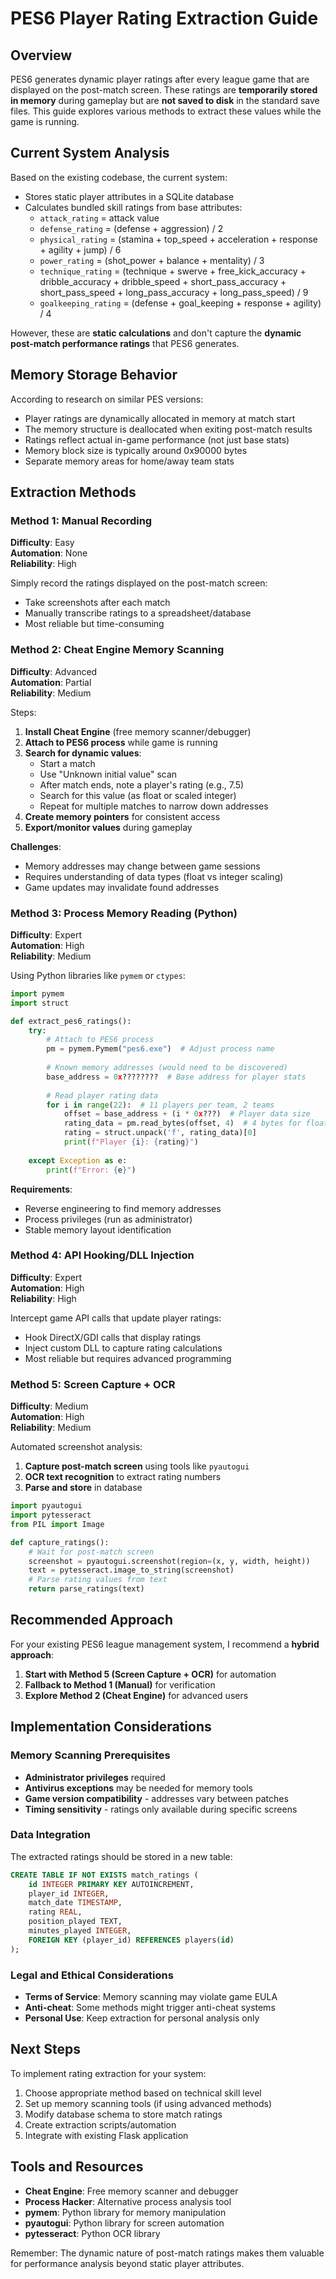 # PES6 Player Rating Extraction Guide

## Overview

PES6 generates dynamic player ratings after every league game that are displayed on the post-match screen. These ratings are **temporarily stored in memory** during gameplay but are **not saved to disk** in the standard save files. This guide explores various methods to extract these values while the game is running.

## Current System Analysis

Based on the existing codebase, the current system:
- Stores static player attributes in a SQLite database
- Calculates bundled skill ratings from base attributes:
  - `attack_rating` = attack value
  - `defense_rating` = (defense + aggression) / 2
  - `physical_rating` = (stamina + top_speed + acceleration + response + agility + jump) / 6
  - `power_rating` = (shot_power + balance + mentality) / 3
  - `technique_rating` = (technique + swerve + free_kick_accuracy + dribble_accuracy + dribble_speed + short_pass_accuracy + short_pass_speed + long_pass_accuracy + long_pass_speed) / 9
  - `goalkeeping_rating` = (defense + goal_keeping + response + agility) / 4

However, these are **static calculations** and don't capture the **dynamic post-match performance ratings** that PES6 generates.

## Memory Storage Behavior

According to research on similar PES versions:
- Player ratings are dynamically allocated in memory at match start
- The memory structure is deallocated when exiting post-match results
- Ratings reflect actual in-game performance (not just base stats)
- Memory block size is typically around 0x90000 bytes
- Separate memory areas for home/away team stats

## Extraction Methods

### Method 1: Manual Recording
**Difficulty**: Easy  
**Automation**: None  
**Reliability**: High  

Simply record the ratings displayed on the post-match screen:
- Take screenshots after each match
- Manually transcribe ratings to a spreadsheet/database
- Most reliable but time-consuming

### Method 2: Cheat Engine Memory Scanning
**Difficulty**: Advanced  
**Automation**: Partial  
**Reliability**: Medium  

Steps:
1. **Install Cheat Engine** (free memory scanner/debugger)
2. **Attach to PES6 process** while game is running
3. **Search for dynamic values**:
   - Start a match
   - Use "Unknown initial value" scan
   - After match ends, note a player's rating (e.g., 7.5)
   - Search for this value (as float or scaled integer)
   - Repeat for multiple matches to narrow down addresses
4. **Create memory pointers** for consistent access
5. **Export/monitor values** during gameplay

**Challenges**:
- Memory addresses may change between game sessions
- Requires understanding of data types (float vs integer scaling)
- Game updates may invalidate found addresses

### Method 3: Process Memory Reading (Python)
**Difficulty**: Expert  
**Automation**: High  
**Reliability**: Medium  

Using Python libraries like `pymem` or `ctypes`:

```python
import pymem
import struct

def extract_pes6_ratings():
    try:
        # Attach to PES6 process
        pm = pymem.Pymem("pes6.exe")  # Adjust process name
        
        # Known memory addresses (would need to be discovered)
        base_address = 0x????????  # Base address for player stats
        
        # Read player rating data
        for i in range(22):  # 11 players per team, 2 teams
            offset = base_address + (i * 0x???)  # Player data size
            rating_data = pm.read_bytes(offset, 4)  # 4 bytes for float
            rating = struct.unpack('f', rating_data)[0]
            print(f"Player {i}: {rating}")
            
    except Exception as e:
        print(f"Error: {e}")
```

**Requirements**:
- Reverse engineering to find memory addresses
- Process privileges (run as administrator)
- Stable memory layout identification

### Method 4: API Hooking/DLL Injection
**Difficulty**: Expert  
**Automation**: High  
**Reliability**: High  

Intercept game API calls that update player ratings:
- Hook DirectX/GDI calls that display ratings
- Inject custom DLL to capture rating calculations
- Most reliable but requires advanced programming

### Method 5: Screen Capture + OCR
**Difficulty**: Medium  
**Automation**: High  
**Reliability**: Medium  

Automated screenshot analysis:
1. **Capture post-match screen** using tools like `pyautogui`
2. **OCR text recognition** to extract rating numbers
3. **Parse and store** in database

```python
import pyautogui
import pytesseract
from PIL import Image

def capture_ratings():
    # Wait for post-match screen
    screenshot = pyautogui.screenshot(region=(x, y, width, height))
    text = pytesseract.image_to_string(screenshot)
    # Parse rating values from text
    return parse_ratings(text)
```

## Recommended Approach

For your existing PES6 league management system, I recommend a **hybrid approach**:

1. **Start with Method 5 (Screen Capture + OCR)** for automation
2. **Fallback to Method 1 (Manual)** for verification
3. **Explore Method 2 (Cheat Engine)** for advanced users

## Implementation Considerations

### Memory Scanning Prerequisites
- **Administrator privileges** required
- **Antivirus exceptions** may be needed for memory tools
- **Game version compatibility** - addresses vary between patches
- **Timing sensitivity** - ratings only available during specific screens

### Data Integration
The extracted ratings should be stored in a new table:

```sql
CREATE TABLE IF NOT EXISTS match_ratings (
    id INTEGER PRIMARY KEY AUTOINCREMENT,
    player_id INTEGER,
    match_date TIMESTAMP,
    rating REAL,
    position_played TEXT,
    minutes_played INTEGER,
    FOREIGN KEY (player_id) REFERENCES players(id)
);
```

### Legal and Ethical Considerations
- **Terms of Service**: Memory scanning may violate game EULA
- **Anti-cheat**: Some methods might trigger anti-cheat systems
- **Personal Use**: Keep extraction for personal analysis only

## Next Steps

To implement rating extraction for your system:
1. Choose appropriate method based on technical skill level
2. Set up memory scanning tools (if using advanced methods)
3. Modify database schema to store match ratings
4. Create extraction scripts/automation
5. Integrate with existing Flask application

## Tools and Resources

- **Cheat Engine**: Free memory scanner and debugger
- **Process Hacker**: Alternative process analysis tool
- **pymem**: Python library for memory manipulation
- **pyautogui**: Python library for screen automation
- **pytesseract**: Python OCR library

Remember: The dynamic nature of post-match ratings makes them valuable for performance analysis beyond static player attributes.